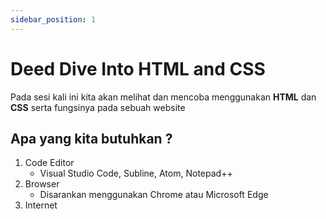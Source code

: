 ```yaml
---
sidebar_position: 1
---
```


# Deed Dive Into HTML and CSS

Pada sesi kali ini kita akan melihat dan mencoba menggunakan **HTML** dan **CSS** serta fungsinya pada sebuah website

## Apa yang kita butuhkan ?
1. Code Editor
   - Visual Studio Code, Subline, Atom, Notepad++
2. Browser
   - Disarankan menggunakan Chrome atau Microsoft Edge
3. Internet